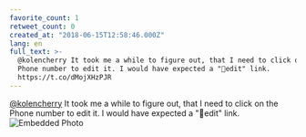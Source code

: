 ```yaml
---
favorite_count: 1
retweet_count: 0
created_at: "2018-06-15T12:58:46.000Z"
lang: en
full_text: >-
  @kolencherry It took me a while to figure out, that I need to click on the
  Phone number to edit it. I would have expected a "📝edit" link.
  https://t.co/dMojXHzPJR
---
```


[@kolencherry](https://twitter.com/kolencherry) It took me a while to figure
out, that I need to click on the Phone number to edit it. I would have expected
a "📝edit" link.
![Embedded Photo](https://twitter-media-coderbyheart.s3.eu-north-1.amazonaws.com/1007608351541350402-Dfu-caMWAAI6OWO.jpg)
